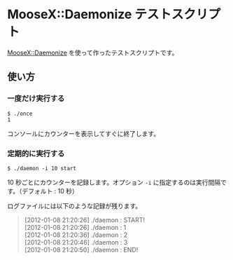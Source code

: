 MooseX::Daemonize テストスクリプト
==================================
[MooseX::Daemonize][moosex-daemonize] を使って作ったテストスクリプトです。

使い方
------

### 一度だけ実行する

	$ ./once
	1

コンソールにカウンターを表示してすぐに終了します。

### 定期的に実行する

	$ ./daemon -i 10 start

10 秒ごとにカウンターを記録します。オプション `-i` に指定するのは実行間隔です。（デフォルト : 10 秒）

ログファイルには以下のような記録が残ります。

> [2012-01-08 21:20:26] ./daemon : START!  
> [2012-01-08 21:20:26] ./daemon : 1  
> [2012-01-08 21:20:36] ./daemon : 2  
> [2012-01-08 21:20:46] ./daemon : 3  
> [2012-01-08 21:20:50] ./daemon : END!

[moosex-daemonize]: http://search.cpan.org/~stevan/MooseX-Daemonize-0.13/lib/MooseX/Daemonize.pm "MooseX::Daemonize - search.cpan.org"
